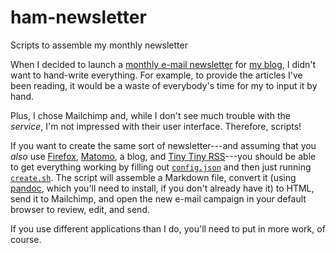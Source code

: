 # ham-newsletter
Scripts to assemble my monthly newsletter

When I decided to launch a [monthly e-mail newsletter](https://entropy-arbitrage.mailchimpsites.com/) for [my blog](https://john.colagioia.net/blog/), I didn't want to hand-write everything.  For example, to provide the articles I've been reading, it would be a waste of everybody's time for my to input it by hand.

Plus, I chose Mailchimp and, while I don't see much trouble with the *service*, I'm not impressed with their user interface.  Therefore, scripts!

If you want to create the same sort of newsletter---and assuming that you *also* use [Firefox](https://www.mozilla.org/en-US/firefox/), [Matomo](https://matomo.org/), a blog, and [Tiny Tiny RSS](https://tt-rss.org/)---you should be able to get everything working by filling out [`config.json`](config.json) and then just running [`create.sh`](create.sh).  The script will assemble a Markdown file, convert it (using [pandoc](https://pandoc.org/), which you'll need to install, if you don't already have it) to HTML, send it to Mailchimp, and open the new e-mail campaign in your default browser to review, edit, and send.

If you use different applications than I do, you'll need to put in more work, of course.

